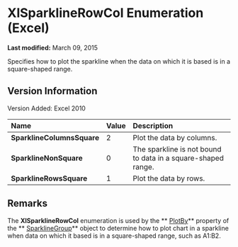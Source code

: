 
# XlSparklineRowCol Enumeration (Excel)

 **Last modified:** March 09, 2015

Specifies how to plot the sparkline when the data on which it is based is in a square-shaped range.

## Version Information

Version Added: Excel 2010 



|**Name**|**Value**|**Description**|
|:-----|:-----|:-----|
| **SparklineColumnsSquare**|2|Plot the data by columns.|
| **SparklineNonSquare**|0|The sparkline is not bound to data in a square-shaped range.|
| **SparklineRowsSquare**|1|Plot the data by rows.|

## Remarks

The  **XlSparklineRowCol** enumeration is used by the ** [PlotBy](http://msdn.microsoft.com/library/bec64068-b9de-d857-829f-4ce061ce7585%28Office.15%29.aspx)** property of the ** [SparklineGroup](cc694d97-a3d3-3473-2e37-0ede67b97680.md)** object to determine how to plot chart in a sparkline when data on which it based is in a square-shaped range, such as A1:B2.

